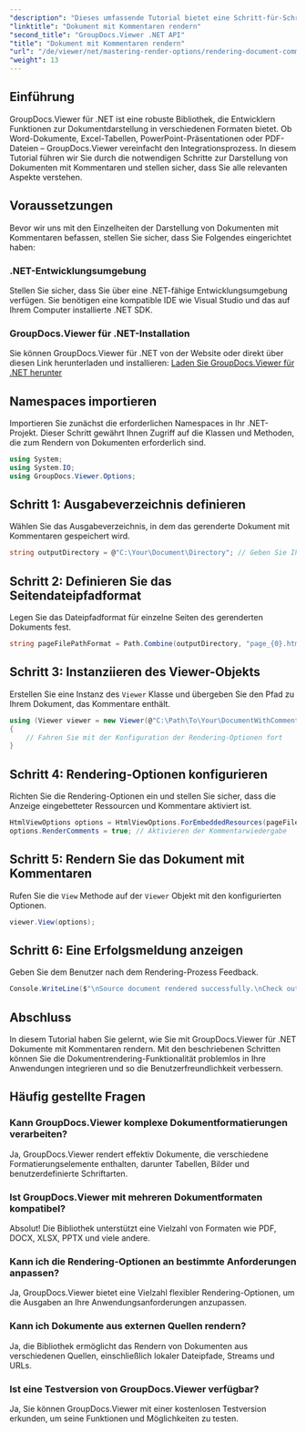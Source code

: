 ```yaml
---
"description": "Dieses umfassende Tutorial bietet eine Schritt-für-Schritt-Anleitung zum Rendern von Dokumenten mit Kommentaren in .NET-Anwendungen mithilfe der GroupDocs.Viewer-Bibliothek."
"linktitle": "Dokument mit Kommentaren rendern"
"second_title": "GroupDocs.Viewer .NET API"
"title": "Dokument mit Kommentaren rendern"
"url": "/de/viewer/net/mastering-render-options/rendering-document-comments/"
"weight": 13
---
```


## Einführung

GroupDocs.Viewer für .NET ist eine robuste Bibliothek, die Entwicklern Funktionen zur Dokumentdarstellung in verschiedenen Formaten bietet. Ob Word-Dokumente, Excel-Tabellen, PowerPoint-Präsentationen oder PDF-Dateien – GroupDocs.Viewer vereinfacht den Integrationsprozess. In diesem Tutorial führen wir Sie durch die notwendigen Schritte zur Darstellung von Dokumenten mit Kommentaren und stellen sicher, dass Sie alle relevanten Aspekte verstehen.

## Voraussetzungen
Bevor wir uns mit den Einzelheiten der Darstellung von Dokumenten mit Kommentaren befassen, stellen Sie sicher, dass Sie Folgendes eingerichtet haben:

### .NET-Entwicklungsumgebung
Stellen Sie sicher, dass Sie über eine .NET-fähige Entwicklungsumgebung verfügen. Sie benötigen eine kompatible IDE wie Visual Studio und das auf Ihrem Computer installierte .NET SDK.

### GroupDocs.Viewer für .NET-Installation
Sie können GroupDocs.Viewer für .NET von der Website oder direkt über diesen Link herunterladen und installieren:
[Laden Sie GroupDocs.Viewer für .NET herunter](https://releases.groupdocs.com/viewer/net/)

## Namespaces importieren
Importieren Sie zunächst die erforderlichen Namespaces in Ihr .NET-Projekt. Dieser Schritt gewährt Ihnen Zugriff auf die Klassen und Methoden, die zum Rendern von Dokumenten erforderlich sind.

```csharp
using System;
using System.IO;
using GroupDocs.Viewer.Options;
```

## Schritt 1: Ausgabeverzeichnis definieren
Wählen Sie das Ausgabeverzeichnis, in dem das gerenderte Dokument mit Kommentaren gespeichert wird.

```csharp
string outputDirectory = @"C:\Your\Document\Directory"; // Geben Sie Ihren Verzeichnispfad an
```

## Schritt 2: Definieren Sie das Seitendateipfadformat
Legen Sie das Dateipfadformat für einzelne Seiten des gerenderten Dokuments fest.

```csharp
string pageFilePathFormat = Path.Combine(outputDirectory, "page_{0}.html");
```

## Schritt 3: Instanziieren des Viewer-Objekts
Erstellen Sie eine Instanz des `Viewer` Klasse und übergeben Sie den Pfad zu Ihrem Dokument, das Kommentare enthält.

```csharp
using (Viewer viewer = new Viewer(@"C:\Path\To\Your\DocumentWithComments.docx"))
{
    // Fahren Sie mit der Konfiguration der Rendering-Optionen fort
}
```

## Schritt 4: Rendering-Optionen konfigurieren
Richten Sie die Rendering-Optionen ein und stellen Sie sicher, dass die Anzeige eingebetteter Ressourcen und Kommentare aktiviert ist.

```csharp
HtmlViewOptions options = HtmlViewOptions.ForEmbeddedResources(pageFilePathFormat);
options.RenderComments = true; // Aktivieren der Kommentarwiedergabe
```

## Schritt 5: Rendern Sie das Dokument mit Kommentaren
Rufen Sie die `View` Methode auf der `Viewer` Objekt mit den konfigurierten Optionen.

```csharp
viewer.View(options);
```

## Schritt 6: Eine Erfolgsmeldung anzeigen
Geben Sie dem Benutzer nach dem Rendering-Prozess Feedback.

```csharp
Console.WriteLine($"\nSource document rendered successfully.\nCheck output in {outputDirectory}.");
```

## Abschluss
In diesem Tutorial haben Sie gelernt, wie Sie mit GroupDocs.Viewer für .NET Dokumente mit Kommentaren rendern. Mit den beschriebenen Schritten können Sie die Dokumentrendering-Funktionalität problemlos in Ihre Anwendungen integrieren und so die Benutzerfreundlichkeit verbessern.

## Häufig gestellte Fragen

### Kann GroupDocs.Viewer komplexe Dokumentformatierungen verarbeiten?
Ja, GroupDocs.Viewer rendert effektiv Dokumente, die verschiedene Formatierungselemente enthalten, darunter Tabellen, Bilder und benutzerdefinierte Schriftarten.

### Ist GroupDocs.Viewer mit mehreren Dokumentformaten kompatibel?
Absolut! Die Bibliothek unterstützt eine Vielzahl von Formaten wie PDF, DOCX, XLSX, PPTX und viele andere.

### Kann ich die Rendering-Optionen an bestimmte Anforderungen anpassen?
Ja, GroupDocs.Viewer bietet eine Vielzahl flexibler Rendering-Optionen, um die Ausgaben an Ihre Anwendungsanforderungen anzupassen.

### Kann ich Dokumente aus externen Quellen rendern?
Ja, die Bibliothek ermöglicht das Rendern von Dokumenten aus verschiedenen Quellen, einschließlich lokaler Dateipfade, Streams und URLs.

### Ist eine Testversion von GroupDocs.Viewer verfügbar?
Ja, Sie können GroupDocs.Viewer mit einer kostenlosen Testversion erkunden, um seine Funktionen und Möglichkeiten zu testen.